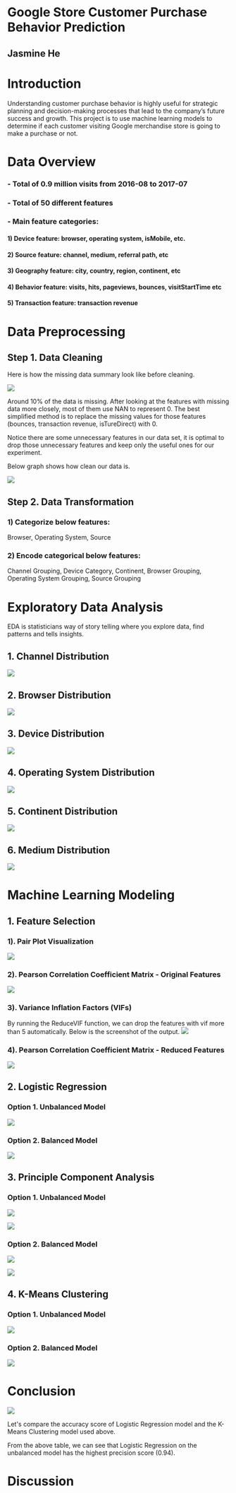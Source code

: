 # Google Store Customer Purchase Behavior Prediction

## Jasmine He

# Introduction
Understanding customer purchase behavior is highly useful for strategic planning and decision-making processes that lead to the company’s future success and growth. This project is to use machine learning models to determine if each customer visiting Google merchandise store is going to make a purchase or not.


# Data Overview
### - Total of 0.9 million visits from 2016-08 to 2017-07
### - Total of 50 different features
### - Main feature categories:
#### 1) Device feature: browser, operating system, isMobile, etc.
#### 2) Source feature: channel, medium, referral path, etc
#### 3) Geography feature: city, country, region, continent, etc
#### 4) Behavior feature: visits, hits, pageviews, bounces, visitStartTime etc
#### 5) Transaction feature: transaction revenue


# Data Preprocessing
## Step 1. Data Cleaning

Here is how the missing data summary look like before cleaning.

![](figures/before_data_clean.png)

Around 10% of the data is missing. After looking at the features with missing data more closely, most of them use NAN to represent 0. The best simplified method is to replace the missing values for those features (bounces, transaction revenue, isTureDirect) with 0.

Notice there are some unnecessary features in our data set, it is optimal to drop those unnecessary features and keep only the useful ones for our experiment.

Below graph shows how clean our data is.

![](figures/after_data_clean.png)

## Step 2. Data Transformation
### 1) Categorize below features:
Browser, Operating System, Source
### 2) Encode categorical below features:
Channel Grouping, Device Category, Continent, Browser Grouping, Operating System Grouping, Source Grouping


# Exploratory Data Analysis
EDA is statisticians way of story telling where you explore data, find patterns and tells insights.

## 1. Channel Distribution
![](figures/channel_dist.png)

## 2. Browser Distribution
![](figures/browser_dist.png)

## 3. Device Distribution
![](figures/device_dist.png)

## 4. Operating System Distribution
![](figures/operatingSystem_dist.png)

## 5. Continent Distribution
![](figures/continent_dist.png)

## 6. Medium Distribution
![](figures/medium_dist.png)


# Machine Learning Modeling

## 1. Feature Selection

### 1). Pair Plot Visualization
![](figures/pairplot.png)

### 2). Pearson Correlation Coefficient Matrix - Original Features
![](figures/coef_all.png)

### 3). Variance Inflation Factors (VIFs)

By running the ReduceVIF function, we can drop the features with vif more than 5 automatically. Below is the screenshot of the output.
![](figures_new/vif.png)


### 4). Pearson Correlation Coefficient Matrix - Reduced Features
![](figures/coef_reduced.png)


## 2. Logistic Regression

### Option 1. Unbalanced Model
![](figures_new/logmodel_unbalanced.png)

### Option 2. Balanced Model
![](figures_new/logmodel_balanced.png)

## 3. Principle Component Analysis
### Option 1. Unbalanced Model
![](figures/PCA.png)

![](figures/PCA_heatmap.png)

### Option 2. Balanced Model
![](figures_new/pca_balanced.png)

![](figures_new/pca_heatmap_balanced.png)


## 4. K-Means Clustering
### Option 1. Unbalanced Model
![](figures/KMeans.png)

### Option 2. Balanced Model
![](figures_new/KMeans_balanced.png)

# Conclusion
![](figures_new/report.png)

Let's compare the accuracy score of Logistic Regression model and the K-Means Clustering model used above.

From the above table, we can see that Logistic Regression on the unbalanced model has the highest precision score (0.94).

# Discussion

